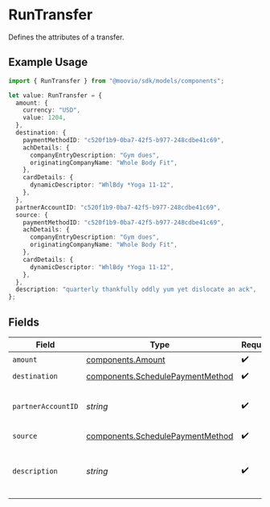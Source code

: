 # RunTransfer

Defines the attributes of a transfer.

## Example Usage

```typescript
import { RunTransfer } from "@moovio/sdk/models/components";

let value: RunTransfer = {
  amount: {
    currency: "USD",
    value: 1204,
  },
  destination: {
    paymentMethodID: "c520f1b9-0ba7-42f5-b977-248cdbe41c69",
    achDetails: {
      companyEntryDescription: "Gym dues",
      originatingCompanyName: "Whole Body Fit",
    },
    cardDetails: {
      dynamicDescriptor: "WhlBdy *Yoga 11-12",
    },
  },
  partnerAccountID: "c520f1b9-0ba7-42f5-b977-248cdbe41c69",
  source: {
    paymentMethodID: "c520f1b9-0ba7-42f5-b977-248cdbe41c69",
    achDetails: {
      companyEntryDescription: "Gym dues",
      originatingCompanyName: "Whole Body Fit",
    },
    cardDetails: {
      dynamicDescriptor: "WhlBdy *Yoga 11-12",
    },
  },
  description: "quarterly thankfully oddly yum yet dislocate an ack",
};
```

## Fields

| Field                                                                                | Type                                                                                 | Required                                                                             | Description                                                                          | Example                                                                              |
| ------------------------------------------------------------------------------------ | ------------------------------------------------------------------------------------ | ------------------------------------------------------------------------------------ | ------------------------------------------------------------------------------------ | ------------------------------------------------------------------------------------ |
| `amount`                                                                             | [components.Amount](../../models/components/amount.md)                               | :heavy_check_mark:                                                                   | N/A                                                                                  |                                                                                      |
| `destination`                                                                        | [components.SchedulePaymentMethod](../../models/components/schedulepaymentmethod.md) | :heavy_check_mark:                                                                   | N/A                                                                                  |                                                                                      |
| `partnerAccountID`                                                                   | *string*                                                                             | :heavy_check_mark:                                                                   | N/A                                                                                  | c520f1b9-0ba7-42f5-b977-248cdbe41c69                                                 |
| `source`                                                                             | [components.SchedulePaymentMethod](../../models/components/schedulepaymentmethod.md) | :heavy_check_mark:                                                                   | N/A                                                                                  |                                                                                      |
| `description`                                                                        | *string*                                                                             | :heavy_check_mark:                                                                   | Simple description to place on the transfer.                                         |                                                                                      |